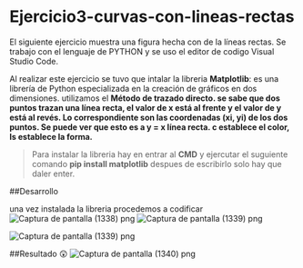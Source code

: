 # Ejercicio3-curvas-con-lineas-rectas
El siguiente ejercicio muestra una figura hecha con de la líneas rectas.
Se trabajo con el lenguaje de PYTHON y se uso el editor de codigo Visual Studio Code. 


Al realizar este ejercicio se tuvo que intalar la libreria **Matplotlib**: es una librería de Python especializada en la creación de gráficos en dos dimensiones.
utilizamos el **Método de trazado directo. se sabe que dos puntos trazan una línea recta, el valor de x está al frente y el valor de y está al revés. Lo correspondiente son las coordenadas (xi, yi) de los dos puntos. Se puede ver que esto es a y = x línea recta. c establece el color, ls establece la forma.**
> Para instalar la libreria hay en entrar al **CMD** y ejercutar el suguiente comando **pip install matplotlib** despues de escribirlo solo hay que daler enter.

##Desarrollo

una vez instalada la libreria procedemos a codificar
![Captura de pantalla (1338) png](https://user-images.githubusercontent.com/71051834/136637122-c0cafbd6-88e6-4460-9db7-e3bf31450e73.jpg)
![Captura de pantalla (1339) png](https://user-images.githubusercontent.com/71051834/136637361-a3b109d7-f21e-452d-9e1c-030db3de152e.jpg)

![Captura de pantalla (1339) png](https://user-images.githubusercontent.com/71051834/136637124-29f5fc12-7174-4616-9eee-86588ebbada1.jpg)



##Resultado :astonished: 
![Captura de pantalla (1340) png](https://user-images.githubusercontent.com/71051834/136637140-7db9eab4-e766-4bf0-a447-abed82cf3463.jpg)
